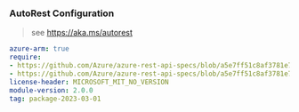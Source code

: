 ### AutoRest Configuration

> see https://aka.ms/autorest

``` yaml
azure-arm: true
require:
- https://github.com/Azure/azure-rest-api-specs/blob/a5e7ff51c8af3781e7f6dd3b82a3fc922e2f6f93/specification/vmware/resource-manager/readme.md
- https://github.com/Azure/azure-rest-api-specs/blob/a5e7ff51c8af3781e7f6dd3b82a3fc922e2f6f93/specification/vmware/resource-manager/readme.go.md
license-header: MICROSOFT_MIT_NO_VERSION
module-version: 2.0.0
tag: package-2023-03-01
```